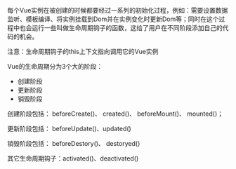 每个Vue实例在被创建的时候都要经过一系列的初始化过程，例如：需要设置数据监听、模板编译、将实例挂载到Dom并在实例变化时更新Dom等；同时在这个过程中也会运行一些叫做生命周期钩子的函数，这给了用户在不同阶段添加自己的代码的机会。

注意：生命周期钩子的this上下文指向调用它的Vue实例

Vue的生命周期分为3个大的阶段：

* 创建阶段
* 更新阶段
* 销毁阶段

创建阶段包括： beforeCreate()、 created()、 beforeMount()、 mounted()；

更新阶段包括： beforeUpdate()、updated()

销毁阶段包括： beforeDestory()、 destoryed()

其它生命周期钩子：activated()、deactivated()
